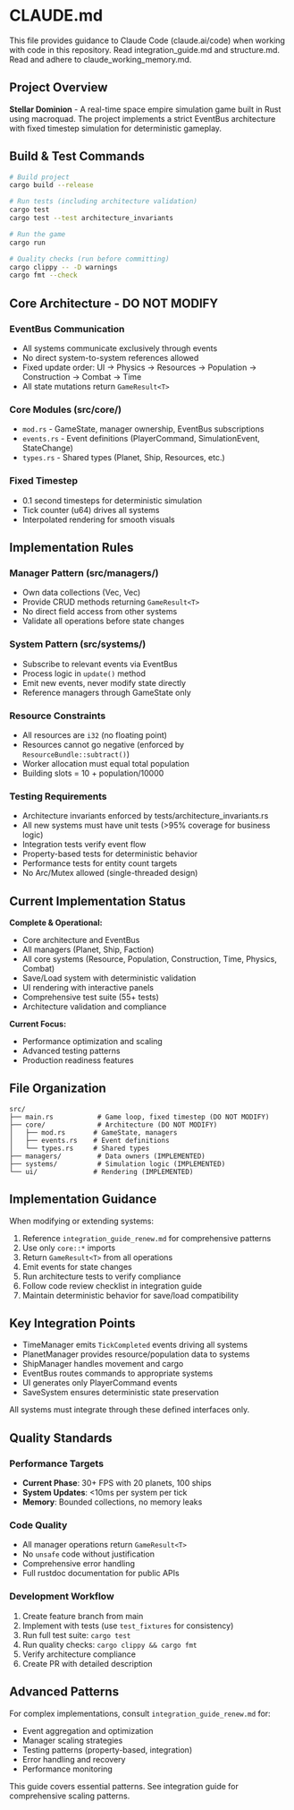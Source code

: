 # CLAUDE.md

This file provides guidance to Claude Code (claude.ai/code) when working with code in this repository.
Read integration_guide.md and structure.md. Read and adhere to claude_working_memory.md.

## Project Overview

**Stellar Dominion** - A real-time space empire simulation game built in Rust using macroquad. The project implements a strict EventBus architecture with fixed timestep simulation for deterministic gameplay.

## Build & Test Commands

```bash
# Build project
cargo build --release

# Run tests (including architecture validation)
cargo test
cargo test --test architecture_invariants

# Run the game
cargo run

# Quality checks (run before committing)
cargo clippy -- -D warnings
cargo fmt --check
```

## Core Architecture - DO NOT MODIFY

### EventBus Communication
- All systems communicate exclusively through events
- No direct system-to-system references allowed
- Fixed update order: UI → Physics → Resources → Population → Construction → Combat → Time
- All state mutations return `GameResult<T>`

### Core Modules (src/core/)
- `mod.rs` - GameState, manager ownership, EventBus subscriptions
- `events.rs` - Event definitions (PlayerCommand, SimulationEvent, StateChange)
- `types.rs` - Shared types (Planet, Ship, Resources, etc.)

### Fixed Timestep
- 0.1 second timesteps for deterministic simulation
- Tick counter (u64) drives all systems
- Interpolated rendering for smooth visuals

## Implementation Rules

### Manager Pattern (src/managers/)
- Own data collections (Vec<Planet>, Vec<Ship>)
- Provide CRUD methods returning `GameResult<T>`
- No direct field access from other systems
- Validate all operations before state changes

### System Pattern (src/systems/) 
- Subscribe to relevant events via EventBus
- Process logic in `update()` method
- Emit new events, never modify state directly
- Reference managers through GameState only

### Resource Constraints
- All resources are `i32` (no floating point)
- Resources cannot go negative (enforced by `ResourceBundle::subtract()`)
- Worker allocation must equal total population
- Building slots = 10 + population/10000

### Testing Requirements
- Architecture invariants enforced by tests/architecture_invariants.rs
- All new systems must have unit tests (>95% coverage for business logic)
- Integration tests verify event flow
- Property-based tests for deterministic behavior
- Performance tests for entity count targets
- No Arc/Mutex allowed (single-threaded design)

## Current Implementation Status

**Complete & Operational:**
- Core architecture and EventBus
- All managers (Planet, Ship, Faction)
- All core systems (Resource, Population, Construction, Time, Physics, Combat)
- Save/Load system with deterministic validation
- UI rendering with interactive panels
- Comprehensive test suite (55+ tests)
- Architecture validation and compliance

**Current Focus:**
- Performance optimization and scaling
- Advanced testing patterns
- Production readiness features

## File Organization

```
src/
├── main.rs           # Game loop, fixed timestep (DO NOT MODIFY)
├── core/             # Architecture (DO NOT MODIFY)
│   ├── mod.rs       # GameState, managers
│   ├── events.rs    # Event definitions  
│   └── types.rs     # Shared types
├── managers/         # Data owners (IMPLEMENTED)
├── systems/          # Simulation logic (IMPLEMENTED)
└── ui/              # Rendering (IMPLEMENTED)
```

## Implementation Guidance

When modifying or extending systems:
1. Reference `integration_guide_renew.md` for comprehensive patterns
2. Use only `core::*` imports
3. Return `GameResult<T>` from all operations
4. Emit events for state changes
5. Run architecture tests to verify compliance
6. Follow code review checklist in integration guide
7. Maintain deterministic behavior for save/load compatibility

## Key Integration Points

- TimeManager emits `TickCompleted` events driving all systems
- PlanetManager provides resource/population data to systems
- ShipManager handles movement and cargo
- EventBus routes commands to appropriate systems
- UI generates only PlayerCommand events
- SaveSystem ensures deterministic state preservation

All systems must integrate through these defined interfaces only.

## Quality Standards

### Performance Targets
- **Current Phase**: 30+ FPS with 20 planets, 100 ships
- **System Updates**: <10ms per system per tick
- **Memory**: Bounded collections, no memory leaks

### Code Quality
- All manager operations return `GameResult<T>`
- No `unsafe` code without justification
- Comprehensive error handling
- Full rustdoc documentation for public APIs

### Development Workflow
1. Create feature branch from main
2. Implement with tests (use `test_fixtures` for consistency)
3. Run full test suite: `cargo test`
4. Run quality checks: `cargo clippy && cargo fmt`
5. Verify architecture compliance
6. Create PR with detailed description

## Advanced Patterns

For complex implementations, consult `integration_guide_renew.md` for:
- Event aggregation and optimization
- Manager scaling strategies
- Testing patterns (property-based, integration)
- Error handling and recovery
- Performance monitoring

This guide covers essential patterns. See integration guide for comprehensive scaling patterns.